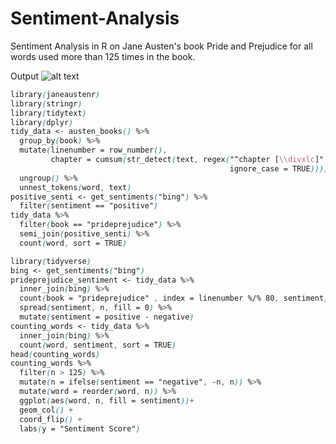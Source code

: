 # Sentiment-Analysis
Sentiment Analysis in R on Jane Austen's book Pride and Prejudice for all words used more than 125 times in the book.

Output
![alt text](https://i.imgur.com/YzSoVUh.png "Logo Title Text 1")

```css
library(janeaustenr)
library(stringr)
library(tidytext)
library(dplyr)
tidy_data <- austen_books() %>%
  group_by(book) %>%
  mutate(linenumber = row_number(),
         chapter = cumsum(str_detect(text, regex("^chapter [\\divxlc]", 
                                                 ignore_case = TRUE)))) %>%
  ungroup() %>%
  unnest_tokens(word, text)
positive_senti <- get_sentiments("bing") %>%
  filter(sentiment == "positive")
tidy_data %>%
  filter(book == "prideprejudice") %>%
  semi_join(positive_senti) %>%
  count(word, sort = TRUE)

library(tidyverse)
bing <- get_sentiments("bing")
prideprejudice_sentiment <- tidy_data %>%
  inner_join(bing) %>%
  count(book = "prideprejudice" , index = linenumber %/% 80, sentiment) %>%
  spread(sentiment, n, fill = 0) %>%
  mutate(sentiment = positive - negative)
counting_words <- tidy_data %>%
  inner_join(bing) %>%
  count(word, sentiment, sort = TRUE)
head(counting_words)
counting_words %>%
  filter(n > 125) %>%
  mutate(n = ifelse(sentiment == "negative", -n, n)) %>%
  mutate(word = reorder(word, n)) %>%
  ggplot(aes(word, n, fill = sentiment))+
  geom_col() +
  coord_flip() +
  labs(y = "Sentiment Score")


```



